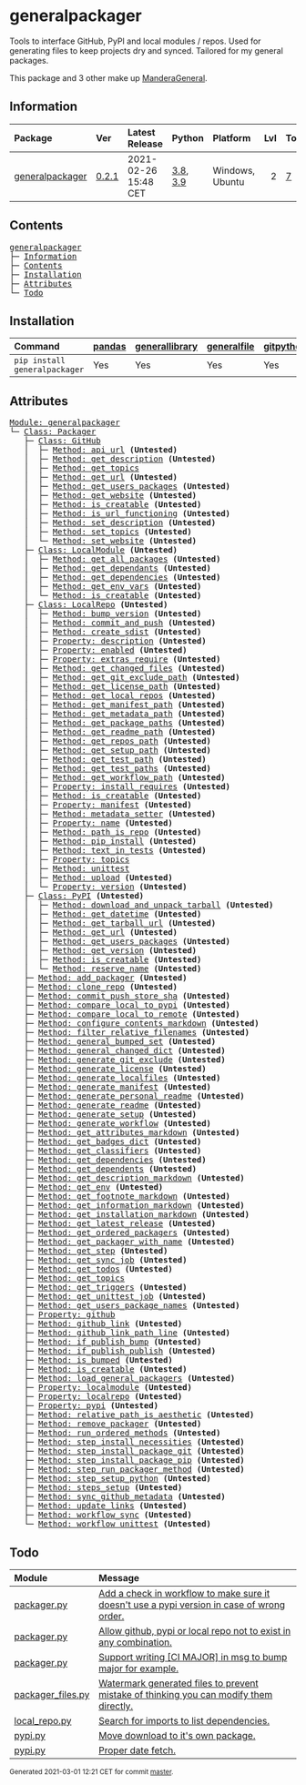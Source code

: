 # generalpackager
Tools to interface GitHub, PyPI and local modules / repos. Used for generating files to keep projects dry and synced. Tailored for my general packages.

This package and 3 other make up [ManderaGeneral](https://github.com/Mandera).

## Information
| Package                                                              | Ver                                                | Latest Release       | Python                                                                                                                   | Platform        |   Lvl | Todo                                                        | Tests   |
|:---------------------------------------------------------------------|:---------------------------------------------------|:---------------------|:-------------------------------------------------------------------------------------------------------------------------|:----------------|------:|:------------------------------------------------------------|:--------|
| [generalpackager](https://github.com/ManderaGeneral/generalpackager) | [0.2.1](https://pypi.org/project/generalpackager/) | 2021-02-26 15:48 CET | [3.8](https://www.python.org/downloads/release/python-380/), [3.9](https://www.python.org/downloads/release/python-390/) | Windows, Ubuntu |     2 | [7](https://github.com/ManderaGeneral/generalpackager#Todo) | 5.7 %   |

## Contents
<pre>
<a href='#generalpackager'>generalpackager</a>
├─ <a href='#Information'>Information</a>
├─ <a href='#Contents'>Contents</a>
├─ <a href='#Installation'>Installation</a>
├─ <a href='#Attributes'>Attributes</a>
└─ <a href='#Todo'>Todo</a>
</pre>

## Installation
| Command                       | <a href='https://pypi.org/project/pandas'>pandas</a>   | <a href='https://pypi.org/project/generallibrary'>generallibrary</a>   | <a href='https://pypi.org/project/generalfile'>generalfile</a>   | <a href='https://pypi.org/project/gitpython'>gitpython</a>   | <a href='https://pypi.org/project/requests'>requests</a>   |
|:------------------------------|:-------------------------------------------------------|:-----------------------------------------------------------------------|:-----------------------------------------------------------------|:-------------------------------------------------------------|:-----------------------------------------------------------|
| `pip install generalpackager` | Yes                                                    | Yes                                                                    | Yes                                                              | Yes                                                          | Yes                                                        |

## Attributes
<pre>
<a href='https://github.com/ManderaGeneral/generalpackager/blob/master/generalpackager/__init__.py#L1'>Module: generalpackager</a>
└─ <a href='https://github.com/ManderaGeneral/generalpackager/blob/master/generalpackager/packager.py#L22'>Class: Packager</a>
   ├─ <a href='https://github.com/ManderaGeneral/generalpackager/blob/master/generalpackager/api/github.py#L9'>Class: GitHub</a>
   │  ├─ <a href='https://github.com/ManderaGeneral/generalpackager/blob/master/generalpackager/api/github.py#L37'>Method: api_url</a> <b>(Untested)</b>
   │  ├─ <a href='https://github.com/ManderaGeneral/generalpackager/blob/master/generalpackager/api/github.py#L65'>Method: get_description</a> <b>(Untested)</b>
   │  ├─ <a href='https://github.com/ManderaGeneral/generalpackager/blob/master/generalpackager/api/github.py#L52'>Method: get_topics</a>
   │  ├─ <a href='https://github.com/ManderaGeneral/generalpackager/blob/master/generalpackager/api/github.py#L28'>Method: get_url</a> <b>(Untested)</b>
   │  ├─ <a href='https://github.com/ManderaGeneral/generalpackager/blob/master/generalpackager/api/github.py#L90'>Method: get_users_packages</a> <b>(Untested)</b>
   │  ├─ <a href='https://github.com/ManderaGeneral/generalpackager/blob/master/generalpackager/api/github.py#L41'>Method: get_website</a> <b>(Untested)</b>
   │  ├─ <a href='https://github.com/ManderaGeneral/generalpackager/blob/master/generalpackager/api/github.py#L24'>Method: is_creatable</a> <b>(Untested)</b>
   │  ├─ <a href='https://github.com/ManderaGeneral/generalpackager/blob/master/generalpackager/api/github.py#L33'>Method: is_url_functioning</a> <b>(Untested)</b>
   │  ├─ <a href='https://github.com/ManderaGeneral/generalpackager/blob/master/generalpackager/api/github.py#L71'>Method: set_description</a> <b>(Untested)</b>
   │  ├─ <a href='https://github.com/ManderaGeneral/generalpackager/blob/master/generalpackager/api/github.py#L58'>Method: set_topics</a> <b>(Untested)</b>
   │  └─ <a href='https://github.com/ManderaGeneral/generalpackager/blob/master/generalpackager/api/github.py#L47'>Method: set_website</a> <b>(Untested)</b>
   ├─ <a href='https://github.com/ManderaGeneral/generalpackager/blob/master/generalpackager/api/local_module.py#L8'>Class: LocalModule</a> <b>(Untested)</b>
   │  ├─ <a href='https://github.com/ManderaGeneral/generalpackager/blob/master/generalpackager/api/local_module.py#L44'>Method: get_all_packages</a> <b>(Untested)</b>
   │  ├─ <a href='https://github.com/ManderaGeneral/generalpackager/blob/master/generalpackager/api/local_module.py#L55'>Method: get_dependants</a> <b>(Untested)</b>
   │  ├─ <a href='https://github.com/ManderaGeneral/generalpackager/blob/master/generalpackager/api/local_module.py#L49'>Method: get_dependencies</a> <b>(Untested)</b>
   │  ├─ <a href='https://github.com/ManderaGeneral/generalpackager/blob/master/generalpackager/api/local_module.py#L35'>Method: get_env_vars</a> <b>(Untested)</b>
   │  └─ <a href='https://github.com/ManderaGeneral/generalpackager/blob/master/generalpackager/api/local_module.py#L21'>Method: is_creatable</a> <b>(Untested)</b>
   ├─ <a href='https://github.com/ManderaGeneral/generalpackager/blob/master/generalpackager/api/local_repo.py#L13'>Class: LocalRepo</a> <b>(Untested)</b>
   │  ├─ <a href='https://github.com/ManderaGeneral/generalpackager/blob/master/generalpackager/api/local_repo.py#L164'>Method: bump_version</a> <b>(Untested)</b>
   │  ├─ <a href='https://github.com/ManderaGeneral/generalpackager/blob/master/generalpackager/api/local_repo.py#L138'>Method: commit_and_push</a> <b>(Untested)</b>
   │  ├─ <a href='https://github.com/ManderaGeneral/generalpackager/blob/master/generalpackager/api/local_repo.py#L177'>Method: create_sdist</a> <b>(Untested)</b>
   │  ├─ <a href='https://github.com/ManderaGeneral/generalpackager/blob/master/generalpackager/api/local_repo.py#L192'>Property: description</a> <b>(Untested)</b>
   │  ├─ <a href='https://github.com/ManderaGeneral/generalpackager/blob/master/generalpackager/api/local_repo.py#L192'>Property: enabled</a> <b>(Untested)</b>
   │  ├─ <a href='https://github.com/ManderaGeneral/generalpackager/blob/master/generalpackager/api/local_repo.py#L192'>Property: extras_require</a> <b>(Untested)</b>
   │  ├─ <a href='https://github.com/ManderaGeneral/generalpackager/blob/master/generalpackager/api/local_repo.py#L159'>Method: get_changed_files</a> <b>(Untested)</b>
   │  ├─ <a href='https://github.com/ManderaGeneral/generalpackager/blob/master/generalpackager/api/local_repo.py#L81'>Method: get_git_exclude_path</a> <b>(Untested)</b>
   │  ├─ <a href='https://github.com/ManderaGeneral/generalpackager/blob/master/generalpackager/api/local_repo.py#L93'>Method: get_license_path</a> <b>(Untested)</b>
   │  ├─ <a href='https://github.com/ManderaGeneral/generalpackager/blob/master/generalpackager/api/local_repo.py#L123'>Method: get_local_repos</a> <b>(Untested)</b>
   │  ├─ <a href='https://github.com/ManderaGeneral/generalpackager/blob/master/generalpackager/api/local_repo.py#L89'>Method: get_manifest_path</a> <b>(Untested)</b>
   │  ├─ <a href='https://github.com/ManderaGeneral/generalpackager/blob/master/generalpackager/api/local_repo.py#L77'>Method: get_metadata_path</a> <b>(Untested)</b>
   │  ├─ <a href='https://github.com/ManderaGeneral/generalpackager/blob/master/generalpackager/api/local_repo.py#L118'>Method: get_package_paths</a> <b>(Untested)</b>
   │  ├─ <a href='https://github.com/ManderaGeneral/generalpackager/blob/master/generalpackager/api/local_repo.py#L73'>Method: get_readme_path</a> <b>(Untested)</b>
   │  ├─ <a href='https://github.com/ManderaGeneral/generalpackager/blob/master/generalpackager/api/local_repo.py#L46'>Method: get_repos_path</a> <b>(Untested)</b>
   │  ├─ <a href='https://github.com/ManderaGeneral/generalpackager/blob/master/generalpackager/api/local_repo.py#L85'>Method: get_setup_path</a> <b>(Untested)</b>
   │  ├─ <a href='https://github.com/ManderaGeneral/generalpackager/blob/master/generalpackager/api/local_repo.py#L101'>Method: get_test_path</a> <b>(Untested)</b>
   │  ├─ <a href='https://github.com/ManderaGeneral/generalpackager/blob/master/generalpackager/api/local_repo.py#L106'>Method: get_test_paths</a> <b>(Untested)</b>
   │  ├─ <a href='https://github.com/ManderaGeneral/generalpackager/blob/master/generalpackager/api/local_repo.py#L97'>Method: get_workflow_path</a> <b>(Untested)</b>
   │  ├─ <a href='https://github.com/ManderaGeneral/generalpackager/blob/master/generalpackager/api/local_repo.py#L192'>Property: install_requires</a> <b>(Untested)</b>
   │  ├─ <a href='https://github.com/ManderaGeneral/generalpackager/blob/master/generalpackager/api/local_repo.py#L60'>Method: is_creatable</a> <b>(Untested)</b>
   │  ├─ <a href='https://github.com/ManderaGeneral/generalpackager/blob/master/generalpackager/api/local_repo.py#L192'>Property: manifest</a> <b>(Untested)</b>
   │  ├─ <a href='https://github.com/ManderaGeneral/generalpackager/blob/master/generalpackager/api/local_repo.py#L64'>Method: metadata_setter</a> <b>(Untested)</b>
   │  ├─ <a href='https://github.com/ManderaGeneral/generalpackager/blob/master/generalpackager/api/local_repo.py#L192'>Property: name</a> <b>(Untested)</b>
   │  ├─ <a href='https://github.com/ManderaGeneral/generalpackager/blob/master/generalpackager/api/local_repo.py#L131'>Method: path_is_repo</a> <b>(Untested)</b>
   │  ├─ <a href='https://github.com/ManderaGeneral/generalpackager/blob/master/generalpackager/api/local_repo.py#L168'>Method: pip_install</a> <b>(Untested)</b>
   │  ├─ <a href='https://github.com/ManderaGeneral/generalpackager/blob/master/generalpackager/api/local_repo.py#L111'>Method: text_in_tests</a> <b>(Untested)</b>
   │  ├─ <a href='https://github.com/ManderaGeneral/generalpackager/blob/master/generalpackager/api/local_repo.py#L192'>Property: topics</a>
   │  ├─ <a href='https://github.com/ManderaGeneral/generalpackager/blob/master/generalpackager/api/local_repo.py#L173'>Method: unittest</a>
   │  ├─ <a href='https://github.com/ManderaGeneral/generalpackager/blob/master/generalpackager/api/local_repo.py#L182'>Method: upload</a> <b>(Untested)</b>
   │  └─ <a href='https://github.com/ManderaGeneral/generalpackager/blob/master/generalpackager/api/local_repo.py#L192'>Property: version</a> <b>(Untested)</b>
   ├─ <a href='https://github.com/ManderaGeneral/generalpackager/blob/master/generalpackager/api/pypi.py#L26'>Class: PyPI</a> <b>(Untested)</b>
   │  ├─ <a href='https://github.com/ManderaGeneral/generalpackager/blob/master/generalpackager/api/pypi.py#L52'>Method: download_and_unpack_tarball</a> <b>(Untested)</b>
   │  ├─ <a href='https://github.com/ManderaGeneral/generalpackager/blob/master/generalpackager/api/pypi.py#L76'>Method: get_datetime</a> <b>(Untested)</b>
   │  ├─ <a href='https://github.com/ManderaGeneral/generalpackager/blob/master/generalpackager/api/pypi.py#L44'>Method: get_tarball_url</a> <b>(Untested)</b>
   │  ├─ <a href='https://github.com/ManderaGeneral/generalpackager/blob/master/generalpackager/api/pypi.py#L38'>Method: get_url</a> <b>(Untested)</b>
   │  ├─ <a href='https://github.com/ManderaGeneral/generalpackager/blob/master/generalpackager/api/pypi.py#L61'>Method: get_users_packages</a> <b>(Untested)</b>
   │  ├─ <a href='https://github.com/ManderaGeneral/generalpackager/blob/master/generalpackager/api/pypi.py#L69'>Method: get_version</a> <b>(Untested)</b>
   │  ├─ <a href='https://github.com/ManderaGeneral/generalpackager/blob/master/generalpackager/api/pypi.py#L34'>Method: is_creatable</a> <b>(Untested)</b>
   │  └─ <a href='https://github.com/ManderaGeneral/generalpackager/blob/master/generalpackager/api/pypi.py#L85'>Method: reserve_name</a> <b>(Untested)</b>
   ├─ <a href='https://github.com/ManderaGeneral/generalpackager/blob/master/generalpackager/packager_relations.py#L6'>Method: add_packager</a> <b>(Untested)</b>
   ├─ <a href='https://github.com/ManderaGeneral/generalpackager/blob/master/generalpackager/packager_github.py#L19'>Method: clone_repo</a> <b>(Untested)</b>
   ├─ <a href='https://github.com/ManderaGeneral/generalpackager/blob/master/generalpackager/packager_github.py#L31'>Method: commit_push_store_sha</a> <b>(Untested)</b>
   ├─ <a href='https://github.com/ManderaGeneral/generalpackager/blob/master/generalpackager/packager_pypi.py#L7'>Method: compare_local_to_pypi</a> <b>(Untested)</b>
   ├─ <a href='https://github.com/ManderaGeneral/generalpackager/blob/master/generalpackager/packager_files.py#L79'>Method: compare_local_to_remote</a> <b>(Untested)</b>
   ├─ <a href='https://github.com/ManderaGeneral/generalpackager/blob/master/generalpackager/packager_markdown.py#L110'>Method: configure_contents_markdown</a> <b>(Untested)</b>
   ├─ <a href='https://github.com/ManderaGeneral/generalpackager/blob/master/generalpackager/packager_files.py#L59'>Method: filter_relative_filenames</a> <b>(Untested)</b>
   ├─ <a href='https://github.com/ManderaGeneral/generalpackager/blob/master/generalpackager/packager_relations.py#L84'>Method: general_bumped_set</a> <b>(Untested)</b>
   ├─ <a href='https://github.com/ManderaGeneral/generalpackager/blob/master/generalpackager/packager_relations.py#L91'>Method: general_changed_dict</a> <b>(Untested)</b>
   ├─ <a href='https://github.com/ManderaGeneral/generalpackager/blob/master/generalpackager/packager_files.py#L143'>Method: generate_git_exclude</a> <b>(Untested)</b>
   ├─ <a href='https://github.com/ManderaGeneral/generalpackager/blob/master/generalpackager/packager_files.py#L149'>Method: generate_license</a> <b>(Untested)</b>
   ├─ <a href='https://github.com/ManderaGeneral/generalpackager/blob/master/generalpackager/packager.py#L93'>Method: generate_localfiles</a> <b>(Untested)</b>
   ├─ <a href='https://github.com/ManderaGeneral/generalpackager/blob/master/generalpackager/packager_files.py#L134'>Method: generate_manifest</a> <b>(Untested)</b>
   ├─ <a href='https://github.com/ManderaGeneral/generalpackager/blob/master/generalpackager/packager_files.py#L209'>Method: generate_personal_readme</a> <b>(Untested)</b>
   ├─ <a href='https://github.com/ManderaGeneral/generalpackager/blob/master/generalpackager/packager_files.py#L177'>Method: generate_readme</a> <b>(Untested)</b>
   ├─ <a href='https://github.com/ManderaGeneral/generalpackager/blob/master/generalpackager/packager_files.py#L86'>Method: generate_setup</a> <b>(Untested)</b>
   ├─ <a href='https://github.com/ManderaGeneral/generalpackager/blob/master/generalpackager/packager_files.py#L161'>Method: generate_workflow</a> <b>(Untested)</b>
   ├─ <a href='https://github.com/ManderaGeneral/generalpackager/blob/master/generalpackager/packager_markdown.py#L151'>Method: get_attributes_markdown</a> <b>(Untested)</b>
   ├─ <a href='https://github.com/ManderaGeneral/generalpackager/blob/master/generalpackager/packager_markdown.py#L10'>Method: get_badges_dict</a> <b>(Untested)</b>
   ├─ <a href='https://github.com/ManderaGeneral/generalpackager/blob/master/generalpackager/packager_metadata.py#L26'>Method: get_classifiers</a> <b>(Untested)</b>
   ├─ <a href='https://github.com/ManderaGeneral/generalpackager/blob/master/generalpackager/packager_relations.py#L57'>Method: get_dependencies</a> <b>(Untested)</b>
   ├─ <a href='https://github.com/ManderaGeneral/generalpackager/blob/master/generalpackager/packager_relations.py#L63'>Method: get_dependents</a> <b>(Untested)</b>
   ├─ <a href='https://github.com/ManderaGeneral/generalpackager/blob/master/generalpackager/packager_markdown.py#L48'>Method: get_description_markdown</a> <b>(Untested)</b>
   ├─ <a href='https://github.com/ManderaGeneral/generalpackager/blob/master/generalpackager/packager_workflow.py#L71'>Method: get_env</a> <b>(Untested)</b>
   ├─ <a href='https://github.com/ManderaGeneral/generalpackager/blob/master/generalpackager/packager_markdown.py#L158'>Method: get_footnote_markdown</a> <b>(Untested)</b>
   ├─ <a href='https://github.com/ManderaGeneral/generalpackager/blob/master/generalpackager/packager_markdown.py#L56'>Method: get_information_markdown</a> <b>(Untested)</b>
   ├─ <a href='https://github.com/ManderaGeneral/generalpackager/blob/master/generalpackager/packager_markdown.py#L85'>Method: get_installation_markdown</a> <b>(Untested)</b>
   ├─ <a href='https://github.com/ManderaGeneral/generalpackager/blob/master/generalpackager/packager_pypi.py#L18'>Method: get_latest_release</a> <b>(Untested)</b>
   ├─ <a href='https://github.com/ManderaGeneral/generalpackager/blob/master/generalpackager/packager_relations.py#L69'>Method: get_ordered_packagers</a> <b>(Untested)</b>
   ├─ <a href='https://github.com/ManderaGeneral/generalpackager/blob/master/generalpackager/packager_relations.py#L31'>Method: get_packager_with_name</a> <b>(Untested)</b>
   ├─ <a href='https://github.com/ManderaGeneral/generalpackager/blob/master/generalpackager/packager_workflow.py#L30'>Method: get_step</a> <b>(Untested)</b>
   ├─ <a href='https://github.com/ManderaGeneral/generalpackager/blob/master/generalpackager/packager_workflow.py#L106'>Method: get_sync_job</a> <b>(Untested)</b>
   ├─ <a href='https://github.com/ManderaGeneral/generalpackager/blob/master/generalpackager/packager_markdown.py#L22'>Method: get_todos</a> <b>(Untested)</b>
   ├─ <a href='https://github.com/ManderaGeneral/generalpackager/blob/master/generalpackager/packager_metadata.py#L16'>Method: get_topics</a>
   ├─ <a href='https://github.com/ManderaGeneral/generalpackager/blob/master/generalpackager/packager_workflow.py#L22'>Method: get_triggers</a> <b>(Untested)</b>
   ├─ <a href='https://github.com/ManderaGeneral/generalpackager/blob/master/generalpackager/packager_workflow.py#L92'>Method: get_unittest_job</a> <b>(Untested)</b>
   ├─ <a href='https://github.com/ManderaGeneral/generalpackager/blob/master/generalpackager/packager_relations.py#L76'>Method: get_users_package_names</a> <b>(Untested)</b>
   ├─ <a href='https://github.com/ManderaGeneral/generalpackager/blob/master/generalpackager/packager.py#L71'>Property: github</a>
   ├─ <a href='https://github.com/ManderaGeneral/generalpackager/blob/master/generalpackager/packager_markdown.py#L119'>Method: github_link</a> <b>(Untested)</b>
   ├─ <a href='https://github.com/ManderaGeneral/generalpackager/blob/master/generalpackager/packager_markdown.py#L126'>Method: github_link_path_line</a> <b>(Untested)</b>
   ├─ <a href='https://github.com/ManderaGeneral/generalpackager/blob/master/generalpackager/packager_workflow.py#L160'>Method: if_publish_bump</a> <b>(Untested)</b>
   ├─ <a href='https://github.com/ManderaGeneral/generalpackager/blob/master/generalpackager/packager_workflow.py#L167'>Method: if_publish_publish</a> <b>(Untested)</b>
   ├─ <a href='https://github.com/ManderaGeneral/generalpackager/blob/master/generalpackager/packager_metadata.py#L32'>Method: is_bumped</a> <b>(Untested)</b>
   ├─ <a href='https://github.com/ManderaGeneral/generalpackager/blob/master/generalpackager/packager.py#L52'>Method: is_creatable</a> <b>(Untested)</b>
   ├─ <a href='https://github.com/ManderaGeneral/generalpackager/blob/master/generalpackager/packager_relations.py#L45'>Method: load_general_packagers</a> <b>(Untested)</b>
   ├─ <a href='https://github.com/ManderaGeneral/generalpackager/blob/master/generalpackager/packager.py#L79'>Property: localmodule</a> <b>(Untested)</b>
   ├─ <a href='https://github.com/ManderaGeneral/generalpackager/blob/master/generalpackager/packager.py#L58'>Property: localrepo</a> <b>(Untested)</b>
   ├─ <a href='https://github.com/ManderaGeneral/generalpackager/blob/master/generalpackager/packager.py#L87'>Property: pypi</a> <b>(Untested)</b>
   ├─ <a href='https://github.com/ManderaGeneral/generalpackager/blob/master/generalpackager/packager_files.py#L46'>Method: relative_path_is_aesthetic</a> <b>(Untested)</b>
   ├─ <a href='https://github.com/ManderaGeneral/generalpackager/blob/master/generalpackager/packager_relations.py#L15'>Method: remove_packager</a> <b>(Untested)</b>
   ├─ <a href='https://github.com/ManderaGeneral/generalpackager/blob/master/generalpackager/packager_workflow.py#L122'>Method: run_ordered_methods</a> <b>(Untested)</b>
   ├─ <a href='https://github.com/ManderaGeneral/generalpackager/blob/master/generalpackager/packager_workflow.py#L45'>Method: step_install_necessities</a> <b>(Untested)</b>
   ├─ <a href='https://github.com/ManderaGeneral/generalpackager/blob/master/generalpackager/packager_workflow.py#L59'>Method: step_install_package_git</a> <b>(Untested)</b>
   ├─ <a href='https://github.com/ManderaGeneral/generalpackager/blob/master/generalpackager/packager_workflow.py#L52'>Method: step_install_package_pip</a> <b>(Untested)</b>
   ├─ <a href='https://github.com/ManderaGeneral/generalpackager/blob/master/generalpackager/packager_workflow.py#L115'>Method: step_run_packager_method</a> <b>(Untested)</b>
   ├─ <a href='https://github.com/ManderaGeneral/generalpackager/blob/master/generalpackager/packager_workflow.py#L38'>Method: step_setup_python</a> <b>(Untested)</b>
   ├─ <a href='https://github.com/ManderaGeneral/generalpackager/blob/master/generalpackager/packager_workflow.py#L82'>Method: steps_setup</a> <b>(Untested)</b>
   ├─ <a href='https://github.com/ManderaGeneral/generalpackager/blob/master/generalpackager/packager_github.py#L11'>Method: sync_github_metadata</a> <b>(Untested)</b>
   ├─ <a href='https://github.com/ManderaGeneral/generalpackager/blob/master/generalpackager/packager_relations.py#L21'>Method: update_links</a> <b>(Untested)</b>
   ├─ <a href='https://github.com/ManderaGeneral/generalpackager/blob/master/generalpackager/packager_workflow.py#L138'>Method: workflow_sync</a> <b>(Untested)</b>
   └─ <a href='https://github.com/ManderaGeneral/generalpackager/blob/master/generalpackager/packager_workflow.py#L130'>Method: workflow_unittest</a> <b>(Untested)</b>
</pre>

## Todo
| Module                                                                                                                             | Message                                                                                                                                                                                                  |
|:-----------------------------------------------------------------------------------------------------------------------------------|:---------------------------------------------------------------------------------------------------------------------------------------------------------------------------------------------------------|
| <a href='https://github.com/ManderaGeneral/generalpackager/blob/master/generalpackager/packager.py#L1'>packager.py</a>             | <a href='https://github.com/ManderaGeneral/generalpackager/blob/master/generalpackager/packager.py#L4'>Add a check in workflow to make sure it doesn't use a pypi version in case of wrong order.</a>    |
| <a href='https://github.com/ManderaGeneral/generalpackager/blob/master/generalpackager/packager.py#L1'>packager.py</a>             | <a href='https://github.com/ManderaGeneral/generalpackager/blob/master/generalpackager/packager.py#L25'>Allow github, pypi or local repo not to exist in any combination.</a>                            |
| <a href='https://github.com/ManderaGeneral/generalpackager/blob/master/generalpackager/packager.py#L1'>packager.py</a>             | <a href='https://github.com/ManderaGeneral/generalpackager/blob/master/generalpackager/packager.py#L26'>Support writing [CI MAJOR] in msg to bump major for example.</a>                                 |
| <a href='https://github.com/ManderaGeneral/generalpackager/blob/master/generalpackager/packager_files.py#L1'>packager_files.py</a> | <a href='https://github.com/ManderaGeneral/generalpackager/blob/master/generalpackager/packager_files.py#L30'>Watermark generated files to prevent mistake of thinking you can modify them directly.</a> |
| <a href='https://github.com/ManderaGeneral/generalpackager/blob/master/generalpackager/api/local_repo.py#L1'>local_repo.py</a>     | <a href='https://github.com/ManderaGeneral/generalpackager/blob/master/generalpackager/api/local_repo.py#L15'>Search for imports to list dependencies.</a>                                               |
| <a href='https://github.com/ManderaGeneral/generalpackager/blob/master/generalpackager/api/pypi.py#L1'>pypi.py</a>                 | <a href='https://github.com/ManderaGeneral/generalpackager/blob/master/generalpackager/api/pypi.py#L11'>Move download to it's own package.</a>                                                           |
| <a href='https://github.com/ManderaGeneral/generalpackager/blob/master/generalpackager/api/pypi.py#L1'>pypi.py</a>                 | <a href='https://github.com/ManderaGeneral/generalpackager/blob/master/generalpackager/api/pypi.py#L78'>Proper date fetch.</a>                                                                           |

<sup>
Generated 2021-03-01 12:21 CET for commit <a href='https://github.com/ManderaGeneral/generalpackager/commit/master'>master</a>.
</sup>
